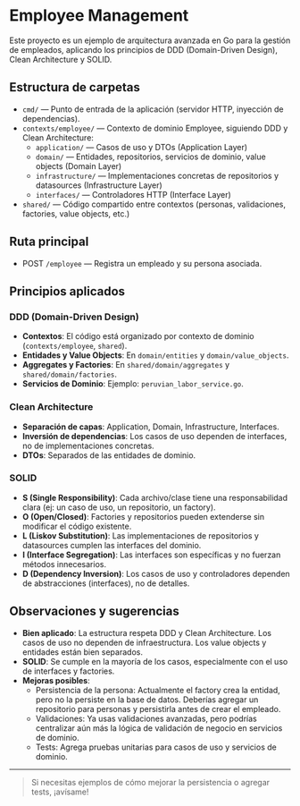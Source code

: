 # Employee Management

Este proyecto es un ejemplo de arquitectura avanzada en Go para la gestión de empleados, aplicando los principios de DDD (Domain-Driven Design), Clean Architecture y SOLID.

## Estructura de carpetas

- `cmd/` — Punto de entrada de la aplicación (servidor HTTP, inyección de dependencias).
- `contexts/employee/` — Contexto de dominio Employee, siguiendo DDD y Clean Architecture:
  - `application/` — Casos de uso y DTOs (Application Layer)
  - `domain/` — Entidades, repositorios, servicios de dominio, value objects (Domain Layer)
  - `infrastructure/` — Implementaciones concretas de repositorios y datasources (Infrastructure Layer)
  - `interfaces/` — Controladores HTTP (Interface Layer)
- `shared/` — Código compartido entre contextos (personas, validaciones, factories, value objects, etc.)

## Ruta principal

- POST `/employee` — Registra un empleado y su persona asociada.

## Principios aplicados

### DDD (Domain-Driven Design)
- **Contextos**: El código está organizado por contexto de dominio (`contexts/employee`, `shared`).
- **Entidades y Value Objects**: En `domain/entities` y `domain/value_objects`.
- **Aggregates y Factories**: En `shared/domain/aggregates` y `shared/domain/factories`.
- **Servicios de Dominio**: Ejemplo: `peruvian_labor_service.go`.

### Clean Architecture
- **Separación de capas**: Application, Domain, Infrastructure, Interfaces.
- **Inversión de dependencias**: Los casos de uso dependen de interfaces, no de implementaciones concretas.
- **DTOs**: Separados de las entidades de dominio.

### SOLID
- **S (Single Responsibility)**: Cada archivo/clase tiene una responsabilidad clara (ej: un caso de uso, un repositorio, un factory).
- **O (Open/Closed)**: Factories y repositorios pueden extenderse sin modificar el código existente.
- **L (Liskov Substitution)**: Las implementaciones de repositorios y datasources cumplen las interfaces del dominio.
- **I (Interface Segregation)**: Las interfaces son específicas y no fuerzan métodos innecesarios.
- **D (Dependency Inversion)**: Los casos de uso y controladores dependen de abstracciones (interfaces), no de detalles.

## Observaciones y sugerencias

- **Bien aplicado**: La estructura respeta DDD y Clean Architecture. Los casos de uso no dependen de infraestructura. Los value objects y entidades están bien separados.
- **SOLID**: Se cumple en la mayoría de los casos, especialmente con el uso de interfaces y factories.
- **Mejoras posibles**:
  - Persistencia de la persona: Actualmente el factory crea la entidad, pero no la persiste en la base de datos. Deberías agregar un repositorio para personas y persistirla antes de crear el empleado.
  - Validaciones: Ya usas validaciones avanzadas, pero podrías centralizar aún más la lógica de validación de negocio en servicios de dominio.
  - Tests: Agrega pruebas unitarias para casos de uso y servicios de dominio.

---

> Si necesitas ejemplos de cómo mejorar la persistencia o agregar tests, ¡avísame!
